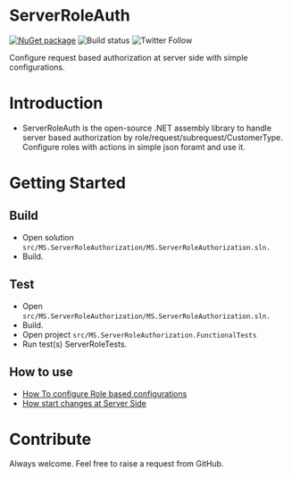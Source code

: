 # ServerRoleAuth
[![NuGet package](https://img.shields.io/nuget/v/ServerRoleAuth.svg)](https://www.nuget.org/packages/ServerRoleAuth/) ![Build status](https://github.com/ankitvarmait/ServerRoleAuth/workflows/.NET%20Core%20Pack/badge.svg?branch=master) ![Twitter Follow](https://img.shields.io/twitter/follow/AnkitVarmait.svg?label=Follow%20@AnkitVarmait)

Configure request based authorization at server side with simple configurations.

# Introduction 
* ServerRoleAuth is the open-source .NET assembly library to handle server based authorization by role/request/subrequest/CustomerType.
Configure roles with actions in simple json foramt and use it.

# Getting Started
## Build
* Open solution `src/MS.ServerRoleAuthorization/MS.ServerRoleAuthorization.sln.`
* Build.

## Test
* Open `src/MS.ServerRoleAuthorization/MS.ServerRoleAuthorization.sln.`
* Build.
* Open project `src/MS.ServerRoleAuthorization.FunctionalTests`
* Run test(s) ServerRoleTests.

## How to use
* [How To configure Role based configurations](https://github.com/ankitvarmait/ServerRoleAuth/blob/master/Docs/ConfigureJson.md)
* [How start changes at Server Side](https://github.com/ankitvarmait/ServerRoleAuth/blob/master/Docs/ServerSideChanges.md)

# Contribute
Always welcome. Feel free to raise a request from GitHub.

